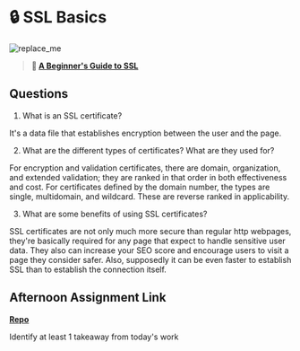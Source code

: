 # 🔒 SSL Basics

![replace_me](https://codeworks.blob.core.windows.net/public/assets/img/illustrations/placeholder.svg)

> **📖 [A Beginner's Guide to SSL](https://codeworksacademy.com/fs-student-guide/resources/wk8-9/07-SSL)**

## Questions

1. What is an SSL certificate?

It's a data file that establishes encryption between the user and the page.

2. What are the different types of certificates? What are they used for?

For encryption and validation certificates, there are domain, organization, and extended validation; they are ranked in that order in both effectiveness and cost. For certificates defined by the domain number, the types are single, multidomain, and wildcard. These are reverse ranked in applicability.

3. What are some benefits of using SSL certificates?

SSL certificates are not only much more secure than regular http webpages, they're basically required for any page that expect to handle sensitive user data. They also can increase your SEO score and encourage users to visit a page they consider safer. Also, supposedly it can be even faster to establish SSL than to establish the connection itself.

## Afternoon Assignment Link

**[Repo](https://github.com/da-cade/<ASSIGNMENT_REPO>)**

Identify at least 1 takeaway from today's work
